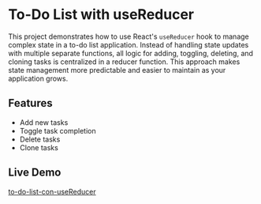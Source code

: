 # To-Do List with useReducer

This project demonstrates how to use React's `useReducer` hook to manage complex state in a to-do list application. Instead of handling state updates with multiple separate functions, all logic for adding, toggling, deleting, and cloning tasks is centralized in a reducer function. This approach makes state management more predictable and easier to maintain as your application grows.

## Features

- Add new tasks
- Toggle task completion
- Delete tasks
- Clone tasks

## Live Demo

[to-do-list-con-useReducer](https://to-do-list-con-usereducer.netlify.app/)
